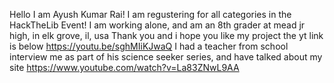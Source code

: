 Hello I am Ayush Kumar Rai! I am regustering for all categories in the HackTheLib Event!
I am working alone, and am an 8th grader at mead jr high, in elk grove, il, usa
Thank you and i hope you like my project
the yt link is below
https://youtu.be/sghMIiKJwaQ
I had a teacher from school interview me as part of his science seeker series, and have talked about my site
https://www.youtube.com/watch?v=La83ZNwL9AA

